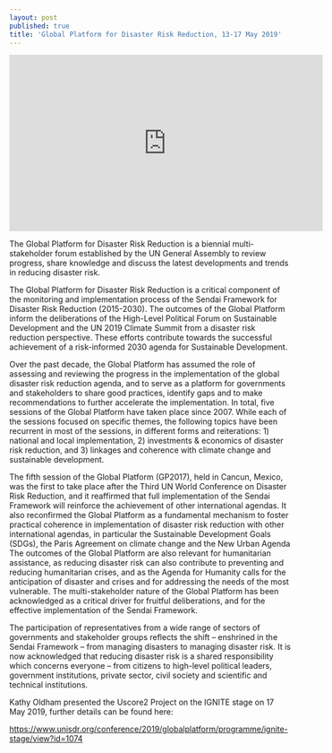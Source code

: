 ```yaml
---
layout: post
published: true
title: 'Global Platform for Disaster Risk Reduction, 13-17 May 2019'
---
```

<iframe width="560" height="315" src="https://www.youtube.com/embed/ZnUy7g2YXyk" frameborder="0" allow="accelerometer; autoplay; encrypted-media; gyroscope; picture-in-picture" allowfullscreen></iframe>

The Global Platform for Disaster Risk Reduction is a biennial multi-stakeholder forum established by the UN General Assembly to review progress, share knowledge and discuss the latest developments and trends in reducing disaster risk.

The Global Platform for Disaster Risk Reduction is a critical component of the monitoring and implementation process of the Sendai Framework for Disaster Risk Reduction (2015-2030). The outcomes of the Global Platform inform the deliberations of the High-Level Political Forum on Sustainable Development and the UN 2019 Climate Summit from a disaster risk reduction perspective.  These efforts contribute towards the successful achievement of a risk-informed 2030 agenda for Sustainable Development.

Over the past decade, the Global Platform has assumed the role of assessing and reviewing the progress in the implementation of the global disaster risk reduction agenda, and to serve as a platform for governments and stakeholders to share good practices, identify gaps and to make recommendations to further accelerate the implementation. In total, five sessions of the Global Platform have taken place since 2007. While each of the sessions focused on specific themes, the following topics have been recurrent in most of the sessions, in different forms and reiterations: 1) national and local implementation, 2) investments & economics of disaster risk reduction, and 3) linkages and coherence with climate change and sustainable development.

The fifth session of the Global Platform (GP2017), held in Cancun, Mexico, was the first to take place after the Third UN World Conference on Disaster Risk Reduction, and it reaffirmed that full implementation of the Sendai Framework will reinforce the achievement of other international agendas. It also reconfirmed the Global Platform as a fundamental mechanism to foster practical coherence in implementation of disaster risk reduction with other international agendas, in particular the Sustainable Development Goals (SDGs), the Paris Agreement on climate change and the New Urban Agenda The outcomes of the Global Platform are also relevant for humanitarian assistance, as reducing disaster risk can also contribute to preventing and reducing humanitarian crises, and as the Agenda for Humanity calls for the anticipation of disaster and crises and for addressing the needs of the most vulnerable. The multi-stakeholder nature of the Global Platform has been acknowledged as a critical driver for fruitful deliberations, and for the effective implementation of the Sendai Framework.

The participation of representatives from a wide range of sectors of governments and stakeholder groups reflects the shift – enshrined in the Sendai Framework – from managing disasters to managing disaster risk. It is now acknowledged that reducing disaster risk is a shared responsibility which concerns everyone – from citizens to high-level political leaders, government institutions, private sector, civil society and scientific and technical institutions.

Kathy Oldham presented the Uscore2 Project on the IGNITE stage on 17 May 2019, further details can be found here:

https://www.unisdr.org/conference/2019/globalplatform/programme/ignite-stage/view?id=1074
